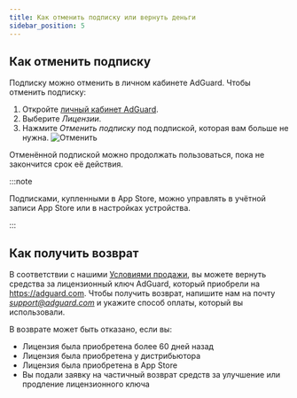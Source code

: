 ```yaml
---
title: Как отменить подписку или вернуть деньги
sidebar_position: 5
---
```


## Как отменить подписку

Подписку можно отменить в личном кабинете AdGuard. Чтобы отменить подписку:

 1. Откройте [личный кабинет AdGuard](https://my.adguard.com/).
 1. Выберите *Лицензии*.
 1. Нажмите *Отменить подписку* под подпиской, которая вам больше не нужна. ![Отменить](https://cdn.adtidy.org/content/kb/ad_blocker/general/newaccount-cancel-sub.png)

 Отменённой подпиской можно продолжать пользоваться, пока не закончится срок её действия.

:::note

Подписками, купленными в App Store, можно управлять в учётной записи App Store или в настройках устройства.

:::

## Как получить возврат

В соответствии с нашими [Условиями продажи](https://adguard.com/terms-of-sale.html), вы можете вернуть средства за лицензионный ключ AdGuard, который приобрели на https://adguard.com. Чтобы получить возврат, напишите нам на почту *support@adguard.com* и укажите способ оплаты, который вы использовали.

В возврате может быть отказано, если вы:

- Лицензия была приобретена более 60 дней назад
- Лицензия была приобретена у дистрибьютора
- Лицензия была приобретена в App Store
- Вы подали заявку на частичный возврат средств за улучшение или продление лицензионного ключа
